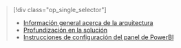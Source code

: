 > [!div class="op_single_selector"]
> * [Información general acerca de la arquitectura](../articles/machine-learning/cortana-analytics-playbook-vehicle-telemetry.md)
> * [Profundización en la solución](../articles/machine-learning/cortana-analytics-playbook-vehicle-telemetry-deep-dive.md)
> * [Instrucciones de configuración del panel de PowerBI](../articles/machine-learning/cortana-analytics-playbook-vehicle-telemetry-powerbi.md)
> 
> 

